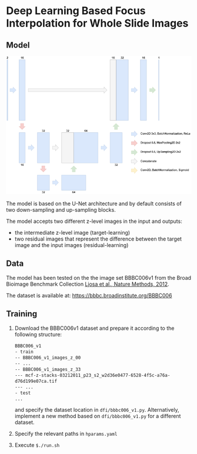 # Deep Learning Based Focus Interpolation for Whole Slide Images

## Model

![Model architecture](architecture.png)

The model is based on the U-Net architecture and by default consists of two down-sampling and up-sampling blocks.

The model accepts two different z-level images in the input and outputs:
* the intermediate z-level image (target-learning)
* two residual images that represent the difference between the target image and the input images (residual-learning) 

## Data

The model has been tested on the the image set BBBC006v1 from the Broad Bioimage Benchmark Collection [Ljosa et al., Nature Methods, 2012](http://dx.doi.org/10.1038/nmeth.2083).

The dataset is available at: https://bbbc.broadinstitute.org/BBBC006

## Training

1. Download the BBBC006v1 dataset and prepare it according to the following structure:
    ```
    BBBC006_v1
    - train
    -- BBBC006_v1_images_z_00
    -- ...
    -- BBBC006_v1_images_z_33
    --- mcf-z-stacks-03212011_p23_s2_w2d36e0477-6528-4f5c-a76a-d76d199e07ca.tif
    --- ...
    - test
    ...
    ```
    and specify the dataset location in `dfi/bbbc006_v1.py`. Alternatively, implement a new method based on `dfi/bbbc006_v1.py` for a different dataset.

2. Specify the relevant paths in `hparams.yaml`

3. Execute `$./run.sh `
